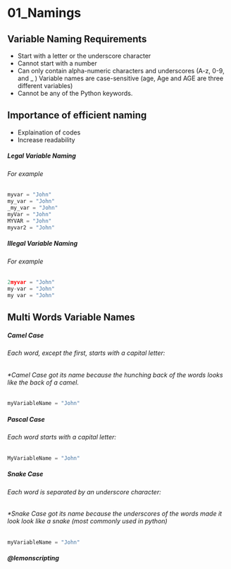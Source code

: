 # 01_Namings

## Variable Naming Requirements

- Start with a letter or the underscore character
- Cannot start with a number
- Can only contain alpha-numeric characters and underscores (A-z, 0-9, and _ )
Variable names are case-sensitive (age, Age and AGE are three different variables)
- Cannot be any of the Python keywords.

## Importance of efficient naming

- Explaination of codes
- Increase readability

##### Legal Variable Naming
###### For example
```python
myvar = "John"
my_var = "John"
_my_var = "John"
myVar = "John"
MYVAR = "John"
myvar2 = "John"
```

##### Illegal Variable Naming
###### For example
```python
2myvar = "John"
my-var = "John"
my var = "John"
```

## Multi Words Variable Names

##### Camel Case
###### Each word, except the first, starts with a capital letter:
###### *Camel Case got its name because the hunching back of the words looks like the back of a camel.
```python
myVariableName = "John"
```

##### Pascal Case
###### Each word starts with a capital letter:
```python
MyVariableName = "John"
```

##### Snake Case
###### Each word is separated by an underscore character:
###### *Snake Case got its name because the underscores of the words made it look look like a snake (most commonly used in python)
```python
myVariableName = "John"
```

##### @lemonscripting


